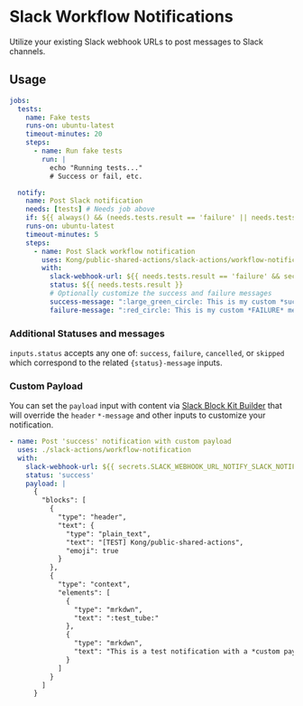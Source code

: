 # Slack Workflow Notifications

Utilize your existing Slack webhook URLs to post messages to Slack channels.

## Usage

```yaml
jobs:
  tests:
    name: Fake tests
    runs-on: ubuntu-latest
    timeout-minutes: 20
    steps:
      - name: Run fake tests
        run: |
          echo "Running tests..."
          # Success or fail, etc.

  notify:
    name: Post Slack notification
    needs: [tests] # Needs job above
    if: ${{ always() && (needs.tests.result == 'failure' || needs.tests.result == 'success') }}
    runs-on: ubuntu-latest
    timeout-minutes: 5
    steps:
      - name: Post Slack workflow notification
        uses: Kong/public-shared-actions/slack-actions/workflow-notification@v2
        with:
          slack-webhook-url: ${{ needs.tests.result == 'failure' && secrets.SLACK_WEBHOOK_URL_ALERT || secrets.SLACK_WEBHOOK_URL_NOTIFY }}
          status: ${{ needs.tests.result }}
          # Optionally customize the success and failure messages
          success-message: ":large_green_circle: This is my custom *success* message :mario_luigi_dance:"
          failure-message: ":red_circle: This is my custom *FAILURE* message :sad-panda:"
```

### Additional Statuses and messages

`inputs.status` accepts any one of: `success`, `failure`, `cancelled`, or `skipped` which correspond to the related `{status}-message` inputs.

### Custom Payload

You can set the `payload` input with content via [Slack Block Kit Builder](https://app.slack.com/block-kit-builder/) that will override the `header` `*-message` and other inputs to customize your notification.

```yaml
- name: Post 'success' notification with custom payload
  uses: ./slack-actions/workflow-notification
  with:
    slack-webhook-url: ${{ secrets.SLACK_WEBHOOK_URL_NOTIFY_SLACK_NOTIFICATION_TEST }}
    status: 'success'
    payload: |
      {
        "blocks": [
          {
            "type": "header",
            "text": {
              "type": "plain_text",
              "text": "[TEST] Kong/public-shared-actions",
              "emoji": true
            }
          },
          {
            "type": "context",
            "elements": [
              {
                "type": "mrkdwn",
                "text": ":test_tube:"
              },
              {
                "type": "mrkdwn",
                "text": "This is a test notification with a *custom payload*."
              }
            ]
          }
        ]
      }
```
